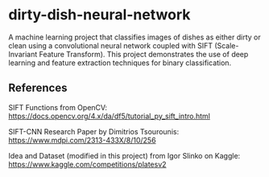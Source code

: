 # dirty-dish-neural-network

A machine learning project that classifies images of dishes as either dirty or clean using a convolutional neural network coupled with SIFT (Scale-Invariant Feature Transform). This project demonstrates the use of deep learning and feature extraction techniques for binary classification.

## References
SIFT Functions from OpenCV: https://docs.opencv.org/4.x/da/df5/tutorial_py_sift_intro.html

SIFT-CNN Research Paper by Dimitrios Tsourounis: https://www.mdpi.com/2313-433X/8/10/256

Idea and Dataset (modified in this project) from Igor Slinko on Kaggle: https://www.kaggle.com/competitions/platesv2
